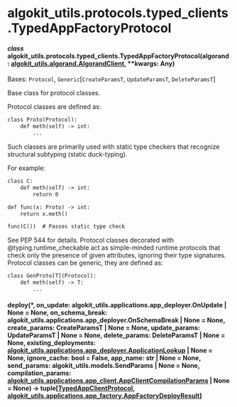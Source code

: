 # algokit_utils.protocols.typed_clients.TypedAppFactoryProtocol

#### *class* algokit_utils.protocols.typed_clients.TypedAppFactoryProtocol(algorand: [algokit_utils.algorand.AlgorandClient](../../algorand/AlgorandClient.md#algokit_utils.algorand.AlgorandClient), \*\*kwargs: Any)

Bases: `Protocol`, `Generic`[`CreateParamsT`, `UpdateParamsT`, `DeleteParamsT`]

Base class for protocol classes.

Protocol classes are defined as:

```default
class Proto(Protocol):
    def meth(self) -> int:
        ...
```

Such classes are primarily used with static type checkers that recognize
structural subtyping (static duck-typing).

For example:

```default
class C:
    def meth(self) -> int:
        return 0

def func(x: Proto) -> int:
    return x.meth()

func(C())  # Passes static type check
```

See PEP 544 for details. Protocol classes decorated with
@typing.runtime_checkable act as simple-minded runtime protocols that check
only the presence of given attributes, ignoring their type signatures.
Protocol classes can be generic, they are defined as:

```default
class GenProto[T](Protocol):
    def meth(self) -> T:
        ...
```

#### deploy(\*, on_update: algokit_utils.applications.app_deployer.OnUpdate | None = None, on_schema_break: algokit_utils.applications.app_deployer.OnSchemaBreak | None = None, create_params: CreateParamsT | None = None, update_params: UpdateParamsT | None = None, delete_params: DeleteParamsT | None = None, existing_deployments: [algokit_utils.applications.app_deployer.ApplicationLookup](../../applications/app_deployer/ApplicationLookup.md#algokit_utils.applications.app_deployer.ApplicationLookup) | None = None, ignore_cache: bool = False, app_name: str | None = None, send_params: algokit_utils.models.SendParams | None = None, compilation_params: [algokit_utils.applications.app_client.AppClientCompilationParams](../../applications/app_client/AppClientCompilationParams.md#algokit_utils.applications.app_client.AppClientCompilationParams) | None = None) → tuple[[TypedAppClientProtocol](TypedAppClientProtocol.md#algokit_utils.protocols.typed_clients.TypedAppClientProtocol), [algokit_utils.applications.app_factory.AppFactoryDeployResult](../../applications/app_factory/AppFactoryDeployResult.md#algokit_utils.applications.app_factory.AppFactoryDeployResult)]
